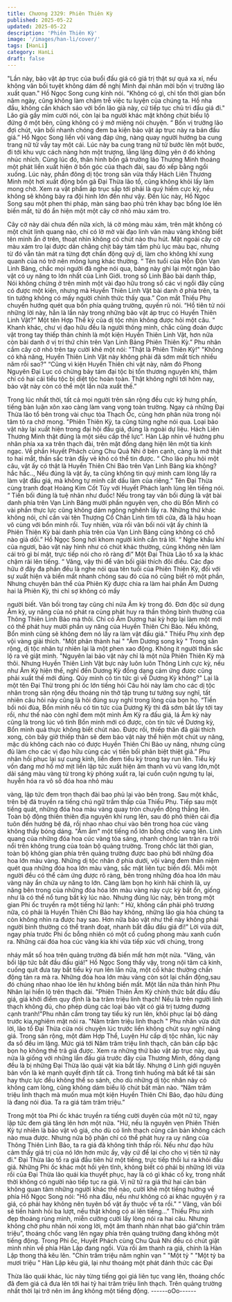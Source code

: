```yaml
---
title: Chương 2329: Phiên Thiên Kỳ
published: 2025-05-22
updated: 2025-05-22
description: 'Phiên Thiên Kỳ'
image: '/images/han-li/cover/'
tags: [HanLi]
category: HanLi
draft: false
---
```


"Lần này, bảo vật áp trục của buổi đấu giá có giá trị thật sự quá xa
xỉ, nếu không vãn bối tuyệt không dám đề nghị Minh đại nhân mời
bốn vị trưởng lão xuất quan." Hồ Ngọc Song cung kính nói.
"Không có gì, chỉ tốn thời gian bốn năm ngày, cũng không làm
chậm trễ việc tu luyện của chúng ta. Hồ nha đầu, không cần
khách sáo với bốn lão già này, cứ tiếp tục chủ trì đấu giá đi." Lão
già gầy mỉm cười nói, còn lại ba người khác mặt không chút biểu
lộ đứng ở một bên, cũng không có ý mở miệng nói chuyện.
“ Bốn vị trưởng lão đợi chút, vãn bối nhanh chóng đem ba kiện
bảo vật áp trục này ra bán đấu giá.” Hồ Ngọc Song liền vội vàng
đáp ứng, nàng quay người hướng ba cung trang nữ tử vẫy tay
một cái.
Lúc này ba cung trang nữ tử bước lên một bước, đi tới khu vực
cách nàng hơn một trượng, lẳng lặng đứng yên ở đó không nhúc
nhích.
Cùng lúc đó, thân hình bốn gã trưởng lão Thương Minh thoáng
một phát liền xuất hiện ở bốn góc của thạch đài, sau đó xếp bằng
ngồi xuống.
Lúc này, phần đông dị tộc trong sân vừa thấy Hách Liên Thương
Minh một hơi xuất động bốn gã Đại Thừa lão tổ, cũng không khỏi
lấy làm mong chờ.
Xem ra vật phẩm áp trục sắp tới phải là quý hiếm cực kỳ, nếu
không sẽ không bày ra đội hình lớn đến như vậy.
Đến lúc này, Hồ Ngọc Song sau một phen thi pháp, màn sáng bao
phủ trên khay bạc bổng lóe lên biến mất, từ đó ẩn hiện một một
cây cờ nhỏ màu xám tro.

Cây cờ này dài chưa đến nữa xích, lá cờ mỏng màu xám, trên
mặt không có một chút linh quang nào, chỉ có lờ mờ vài đạo linh
vân màu vàng không biết tên minh ấn ở trên, thoạt nhìn không có
chút nào thu hút.
Mặt ngoài cây cờ màu xám tro lại được dán chằng chịt bảy tám
tấm phù lục màu bạc, nhưng từ đó vẫn tản mát ra từng đợt chấn
động quỷ dị, làm cho không khí xung quanh của nó trở nên mông
lung khác thường.
“ Tên tuổi của Hỗn Độn Vạn Linh Bảng, chắc mọi người đã nghe
nói qua, bảng này ghi lại một ngàn bảo vật có uy năng to lớn nhất
của Linh Giới. trong số Linh Bảo bài danh thấp, Nói không chừng
ở trên mình một vài đạo hữu trong số các vị ngồi đây cũng có
được một kiện, nhưng mà Huyền Thiên Linh Vật bài danh ở phía
trên, ta tin tưởng không có mấy người chính thức thấy qua.” Con
mắt Thiếu Phụ chuyển hướng quét qua bốn phía quảng trường,
quyến rũ nói.
“Hồ tiên tử nói những lời này, hẳn là lần này trong những bảo vật
áp trục có Huyền Thiên Linh Vật?” Một tên Hợp Thể kỳ của dị tộc
nhịn không được hỏi một câu.
“ Khanh khác, chư vị đạo hữu đều là người thông minh, chắc
cũng đoán được vật trong tay thiếp thân chính là một kiện Huyền
Thiên Linh Vật, hơn nữa còn bài danh ở vị trí thứ chín trên Vạn
Linh Bảng Phiên Thiên Kỳ.” Phu nhân cầm cây cờ nhỏ trên tay
cười khẽ một nói:
"Thật là Phiên Thiên Kỳ!"
"Không có khả năng, Huyền Thiên Linh Vật này không phải đã
sớm mất tích nhiều năm rồi sao?"
“Cũng vì kiện Huyền Thiên chi vật này, năm đó Phong Nguyên
Đại Lục có chừng bảy tám đại tộc bị tổn thương nguyên khí, thậm
chí có hai cái tiểu tộc bị diệt tộc hoàn toàn. Thật không nghĩ tới
hôm nay, bảo vật này còn có thể một lần nữa xuất thế.”

Trong lúc nhất thời, tất cả mọi người trên sân rộng đều cực kỳ
hưng phấn, tiếng bàn luận xôn xao càng làm vang vọng toàn
trường.
Ngay cả những Đại Thừa lão tổ bên trong vài chục tòa Thạch Ốc,
cũng hơn phân nửa trong nội tâm tỏ ra chờ mong.
"Phiên Thiên Kỳ, ta cũng từng nghe nói qua. Loại bảo vật này lại
xuất hiện trong đại hội đấu giá, đúng là ngoài dự liệu. Hách Liên
Thương Minh thật đúng là một siêu cấp thế lực”. Hàn Lập nhìn về
hướng phu nhân phía xa xa trên thạch đài, trên mặt đồng dạng
hiện lên một tia kinh ngạc.
Về phần Huyết Phách cùng Chu Quả Nhi ở bên cạnh, càng là mở
thật to hai mắt, thần sắc tràn đầy vẻ khó có thể tin được.
“ Cho lão phu hỏi một câu, vật ấy có thật là Huyền Thiên Chi Bảo
trên Vạn Linh Bảng kia không? hắc hắc.., Nếu đúng là vật ấy, ta
cũng không tin quý minh cam lòng lấy ra làm vật đấu giá, mà
không tự mình cất dấu làm của riêng.” Tên Đại Thừa cùng tranh
đoạt Hoàng Kim Cốt Tủy với Huyết Phách lạnh lùng lên tiếng nói.
“ Tiền bối đúng là tuệ nhãn như đuốc! Nếu trong tay vãn bối đúng
là vật bài danh phía trên Vạn Linh Bảng mười phần nguyên vẹn,
cho dù Bổn Minh có vài phần thực lực cũng không dám ngông
nghênh lấy ra. Những thứ khác không nói, chỉ cần vài tên Thượng
Cổ Chân Linh tìm tới cửa, đã là hậu hoạn vô cùng với bổn minh
rồi. Tuy nhiên, vừa rồi vãn bối nói vật ấy chính là Phiên Thiên Kỳ
bài danh phía trên của Vạn Linh Bảng cũng không có chỗ nào giả
dối.” Hồ Ngọc Song hơi khom người kính cẩn trả lời.
“ Nghe khẩu khí của ngươi, bảo vật này hình như có chút khác
thường, cũng không nên làm cái trò gì bí mật, trực tiếp nói cho rõ
ràng đi” Một Đại Thừa Lão tổ xa lạ khác chậm rãi lên tiếng.
“ Vâng, vậy thì để vãn bối giải thích đôi điều. Các đạo hữu ở đây
đa phần đều là nghe nói qua tên tuổi của Phiên Thiên Kỳ, đối với
sự xuất hiện và biến mất nhanh chóng sau đó của nó cũng biết rỏ
một phần, Nhưng chuyện bản thể của Phiên Kỳ được chia ra làm
hai phần Âm Dương hai lá Phiên Kỳ, thì chỉ sợ không có mấy

người biết. Vãn bối trong tay cũng chỉ nửa Âm kỳ trong đó. Đơn
độc sử dụng Âm kỳ, uy năng của nó phát ra cũng phát huy ra thần
thông bình thường của Thông Thiên Linh Bảo mà thôi. Chỉ có Âm
Dương hai kỳ hợp lại làm một mới có thể phát huy mười phần uy
năng của Huyền Thiên Chi Bảo. Nếu không, Bổn minh cũng sẽ
không đem nó lấy ra làm vật đấu giá." Thiếu Phụ xinh đẹp vội
vàng giải thích.
"Một phân thành hai "
"Âm Dương song kỳ "
Trong sân rộng, dị tộc nhân tự nhiên lại là một phen xao
động. Không ít người thần sắc lộ ra vẻ giật mình.
"Nguyên lai bảo vật này chỉ là một nửa Phiên Thiên Kỳ mà thôi.
Nhưng Huyền Thiên Linh Vật bực này luôn luôn Thông Linh cực
kỳ, nếu như Âm Kỳ hiện thế, nghĩ đến Dương Kỳ đồng dạng cảm
ứng được cũng phải xuất thế mới đúng. Qúy minh có tin tức gì về
Dương Kỳ không?" Lại là một tên Đại Thừ trong phi ốc lớn tiếng
hỏi
Câu hỏi này làm cho các dị tộc nhân trong sân rộng đều thoáng
nín thở tập trung tư tưởng suy nghĩ, tất nhiên câu hỏi này cũng là
hỏi đúng suy nghĩ trong lòng của bọn họ.
“Tiền bối nói đùa, Bổn minh nếu có tin tức của Dương Kỳ thì đã
sớm bắt lấy tới tay rồi, như thế nào còn nghĩ đem một mình Âm
Kỳ ra đấu giá, lá Âm kỳ này cũng là trong lúc vô tình Bổn minh
mới có được, còn tin tức về Dương kỳ, Bổn minh quả thực không
biết chút nào. Được rồi, thiếp thân đã giải thích xong, còn bây giờ
thiếp thân sẽ đem bảo vật này thể hiện một chút uy năng, mặc dù
không cách nào có được Huyền Thiên Chi Bảo uy năng, nhưng
cũng đủ làm cho các vị đạo hữu cùng các vị tiền bối phân biệt
thiệt giả.” Phu nhân hồi phục lại sự cung kính, liền đem tiểu kỳ
trong tay run lên.
Tiểu kỳ vốn đang mơ hồ mờ mịt liền lập tức xuất hiện âm thanh
vù vù vang lớn,một dải sáng màu vàng từ trong kỳ phóng xuất ra,
lại cuồn cuộn ngưng tụ lại, huyễn hóa ra vô số đóa hoa nhỏ màu

vàng, lập tức đem trọn thạch đài bao phủ lại vào bên trong.
Sau một khắc, trên bệ đá truyền ra tiếng chú ngữ trầm thấp của
Thiếu Phụ. Tiếp sau một tiếng quát, những đóa hoa màu vàng
quay tròn chuyển động thẳng lên.
Toàn bộ động thiên thiên địa nguyên khí rung lên, sau đó phô
thiên cái địa tuôn đến hướng bệ đá, rồi nhao nhao chui vào bên
trong hoa cúc vàng không thấy bóng dáng.
"Ầm ầm" một tiếng nổ lớn bỗng chốc vang lên.
Linh quang của những đóa hoa cúc vàng tỏa sáng, nhanh chóng
lan tràn ra trôi nổi trên không trung của toàn bộ quảng trường.
Trong chốc lát thời gian, toàn bộ không gian phía trên quảng
trường được bao phủ bởi những đóa hoa lớn màu vàng.
Những dị tộc nhân ở phía dưới, vội vàng đem thần niệm quét qua
những đóa hoa lớn màu vàng, sắc mặt liên tục biến đổi.
Mỗi một người đều có thể cảm ứng được rõ ràng, bên trong
những đóa hoa lớn màu vàng này ẩn chứa uy năng to lớn.
Càng làm bọn họ kinh hãi chính là, uy năng bên trong của những
đóa hóa lớn màu vàng này cực kỳ bất ổn, giống như là có thể nổ
tung bất kỳ lúc nào.
Nhưng đúng lúc này, bên trong một gian Phi ốc truyền ra một
tiếng hừ lạnh:
“ Hừ, không cần phải phô trương nữa, có phải là Huyền Thiên Chi
Bảo hay không, những lão gia hỏa chúng ta còn không nhìn ra
được hay sao. Hơn nữa bảo vật như thế này không phải người
bình thường có thể tranh đoạt, nhanh bắt đầu đấu giá đi!”
Lời vừa dứt, ngay phía trước Phi ốc bỗng nhiên có một cổ cuồng
phong màu xanh cuốn ra.
Những cái đóa hoa cúc vàng kia khi vừa tiếp xúc với chúng, trong

nháy mắt số hoa trên quảng trường đã biến mất hơn một nửa.
"Vâng, vãn bối lập tức bắt đầu đấu giá!" Hồ Ngọc Song thấy vậy,
trong nội tâm cả kinh, cuống quít đưa tay bắt tiểu kỳ run lên lần
nữa, một cổ khác thường chấn động tản ra mà ra.
Những đóa hoa lớn màu vàng còn sót lại chấn động,sau đó chúng
nhao nhao lóe lên hư không biến mất.
Một lần nữa thân hình Phu Nhân lại hiển lộ trên thạch đài.
"Phiên Thiên Âm Kỳ chính thức bắt đầu đấu giá, giá khởi điểm
quy định là ba trăm triệu linh thạch! Nếu là trên người linh thạch
không đủ, cho phép dùng các loại bảo vật có giá trị tương đương
cạnh tranh!"Phu nhân cầm trong tay tiểu kỳ run lên, khôi phục lại
bộ dáng trước kia,nghiêm mặt nói ra.
"Năm trăm triệu linh thạch "
Phu nhân vừa dứt lời, lão tổ Đại Thừa cừa nói chuyện lúc trước
liền không chút suy nghĩ nâng giá.
Trong sân rộng, một đám Hợp Thể, Luyện Hư cấp dị tộc nhân, lúc
này đa số đều im lặng.
Mức giá tới Năm trăm triệu linh thạch, căn bản cấp bậc bọn họ
không thể trả giá được.
Xem ra những thứ bảo vật áp trục này, quá nửa là giống với
những lần đấu giá trước đây của Thương Minh, đồng dạng đều là
bị những Đại Thừa lão quái vật kia bắt lấy.
Nhưng ở Linh giới nguyên bản vốn là kẻ mạnh quyết định tất cả.
Trong tình huống mà bất kể tài sản hay thực lực đều không thể so
sánh, cho dù những dị tộc nhân này có không cam lòng, cũng
không dám biểu lộ chút bất mãn nào.
“Năm trăm triệu linh thạch mà muốn mua một kiện Huyền Thiên
Chi Bảo, đạo hữu đúng là đang nói đùa. Ta ra giá tám trăm triệu.”

Trong một tòa Phi ốc khác truyền ra tiếng cười duyên của một nữ
tử, ngay lập tức đem giá tăng lên hơn một nửa.
"Hừ, nếu là nguyên vẹn Phiên Thiên Kỳ tự nhiên là bảo vật vô giá,
cho dù có linh thạch cũng căn bản không cách nào mua được.
Nhưng nửa bộ phận chỉ có thể phát huy ra uy năng của Thông
Thiên Linh Bảo, ta ra giá đã không tính thấp rồi. Nếu như đạo hữu
cảm thấy giá trị của nó lớn hơn mức ấy, vậy cứ để lại cho cho vị
tiên tử này đi." Đại Thừa lão tổ ra giá đầu tiên hừ một tiếng, trực
tiếp thối lui ra khỏi đấu giá.
Những Phi ốc khác một hồi yên tĩnh, không biết có phải bị những
lời vừa rồi của Đại Thừa lão quái kia thuyết phục, hay là có gì
khác cố kỵ, trong nhất thời không có người nào tiếp tục ra giá.
Vị nữ tử ra giá thứ hai căn bản không quan tâm những người
khác thế nào, cười khẽ một tiếng hướng về phía Hồ Ngọc Song
nói: "Hồ nha đầu, nếu như không có ai khác nguyện ý ra giá, có
phải hay không nên tuyên bố vật ấy thuộc về ta rồi."
“ Vâng, vãn bối sẽ tiến hành hỏi ba lượt, nếu thật không có ai lên
tiếng…” Thiếu Phu xinh đẹp thoáng rùng mình, miễn cưỡng cười
lấy lòng nói ra hai câu.
Nhưng không chờ phu nhân nói xong lời, một âm thanh nhàn nhạt
báo giá“chín trăm triệu”, thoáng chốc vang lên ngay phía trên
quảng trường đang không một tiếng động.
Trong Phi ốc, Huyết Phách cùng Chu Quả Nhi đều có chút giật
mình nhìn về phía Hàn Lập đang ngồi.
Vừa rồi âm thanh ra giá, chính là Hàn Lập thong thả kêu lên.
"Chín trăm triệu năm nghìn vạn "
"Một tỷ "
"Một tỷ ba mươi triệu "
Hàn Lập kêu giá, lại như thoáng một phát đánh thức các Đại

Thừa lão quái khác, lúc này từng tiếng gọi giá liên tục vang lên,
thoáng chốc đã đem giá cả đưa lên tới hai tỷ hai trăm triệu linh
thạch.
Trên quảng trường nhất thời lại trở nên im ắng không một tiếng
động.
------oOo------
